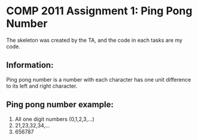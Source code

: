 # COMP 2011 Assignment 1: Ping Pong Number
The skeleton was created by the TA, and the code in each tasks are my code.

## Information: 
Ping pong number is a number with each character has one unit difference to its left and right character.

## Ping pong number example:
  1. All one digit numbers (0,1,2,3,...)
  2. 21,23,32,34,...
  3. 656787
  
